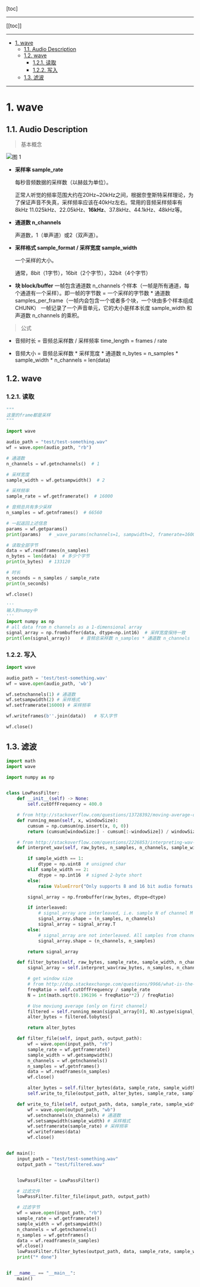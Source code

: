 [toc]

---

[[toc]]

---

- [1. wave](#1-wave)
  - [1.1. Audio Description](#11-audio-description)
  - [1.2. wave](#12-wave)
    - [1.2.1. 读取](#121-读取)
    - [1.2.2. 写入](#122-写入)
  - [1.3. 滤波](#13-滤波)

---

# 1. wave
## 1.1. Audio Description

> 基本概念

![图 1](../../../images/8a85432a391c379d6006ddf59e77df7fd138f2a80e115058abbd06431d727d30.png)  


- **采样率 sample_rate**

  每秒音频数据的采样数（以赫兹为单位）。

  正常人听觉的频率范围大约在20Hz~20kHz之间，根据奈奎斯特采样理论，为了保证声音不失真，采样频率应该在40kHz左右。常用的音频采样频率有8kHz 11.025kHz、22.05kHz、**16kHz**、37.8kHz、44.1kHz、48kHz等。


- **通道数 n_channels**

  声道数，1（单声道）或2（双声道）。

- **采样格式 sample_format / 采样宽度 sample_width**

  一个采样的大小。

  通常，8bit（1字节），16bit（2个字节），32bit（4个字节）

- **块 block/buffer**
  一帧包含通道数 n_channels 个样本（一帧是所有通道，每个通道有一个采样）。即一帧的字节数 = 一个采样的字节数 * 通道数
  samples_per_frame（一帧内会包含一个或者多个块，一个块由多个样本组成 CHUNK）
  一帧记录了一个声音单元，它的大小是样本长度 sample_width 和声道数 n_channels 的乘积。

> 公式

- 音频时长 = 音频总采样数 / 采样频率
  time_length = frames / rate

- 音频大小 = 音频总采样数 * 采样宽度 * 通道数
  n_bytes = n_samples * sample_width * n_channels = len(data)



## 1.2. wave

### 1.2.1. 读取
```python
"""
这里的frame都是采样
"""

import wave

audio_path = "test/test-something.wav"
wf = wave.open(audio_path, "rb")

# 通道数
n_channels = wf.getnchannels()  # 1

# 采样宽度
sample_width = wf.getsampwidth()  # 2

# 采样频率
sample_rate = wf.getframerate()  # 16000

# 音频总共有多少采样
n_samples = wf.getnframes()  # 66560

# 一起返回上述信息
params = wf.getparams() 
print(params)   # _wave_params(nchannels=1, sampwidth=2, framerate=16000, nframes=66560, comptype='NONE', compname='not compressed')

# 读取全部字节
data = wf.readframes(n_samples)
n_bytes = len(data)  # 多少个字节
print(n_bytes)  # 133120

# 时长
n_seconds = n_samples / sample_rate
print(n_seconds)

wf.close()
```

```python
'''
输入到numpy中
'''
import numpy as np
# all data from n channels as a 1-dimensional array
signal_array = np.frombuffer(data, dtype=np.int16)  # 采样宽度保持一致
print(len(signal_array))    # 音频总采样数 n_samples * 通道数 n_channels
```
### 1.2.2. 写入

```python
import wave

audio_path = 'test/test-something.wav'
wf = wave.open(audio_path, 'wb')

wf.setnchannels(1) # 通道数
wf.setsampwidth(2) # 采样格式
wf.setframerate(16000) # 采样频率

wf.writeframes(b''.join(data))   # 写入字节

wf.close()
```

## 1.3. 滤波

```python
import math
import wave

import numpy as np


class LowPassFilter:
    def __init__(self) -> None:
        self.cutOffFrequency = 400.0

    # from http://stackoverflow.com/questions/13728392/moving-average-or-running-mean
    def running_mean(self, x, windowSize):
        cumsum = np.cumsum(np.insert(x, 0, 0))
        return (cumsum[windowSize:] - cumsum[:-windowSize]) / windowSize

    # from http://stackoverflow.com/questions/2226853/interpreting-wav-data/2227174#2227174
    def interpret_wav(self, raw_bytes, n_samples, n_channels, sample_width, interleaved=True):

        if sample_width == 1:
            dtype = np.uint8  # unsigned char
        elif sample_width == 2:
            dtype = np.int16  # signed 2-byte short
        else:
            raise ValueError("Only supports 8 and 16 bit audio formats.")

        signal_array = np.frombuffer(raw_bytes, dtype=dtype)

        if interleaved:
            # signal_array are interleaved, i.e. sample N of channel M follows sample N of channel M-1 in raw data
            signal_array.shape = (n_samples, n_channels)
            signal_array = signal_array.T
        else:
            # signal_array are not interleaved. All samples from channel M occur before all samples from channel M-1
            signal_array.shape = (n_channels, n_samples)

        return signal_array

    def filter_bytes(self, raw_bytes, sample_rate, sample_width, n_channels, n_samples):
        signal_array = self.interpret_wav(raw_bytes, n_samples, n_channels, sample_width, True)

        # get window size
        # from http://dsp.stackexchange.com/questions/9966/what-is-the-cut-off-frequency-of-a-moving-average-filter
        freqRatio = self.cutOffFrequency / sample_rate
        N = int(math.sqrt(0.196196 + freqRatio**2) / freqRatio)

        # Use moviung average (only on first channel)
        filtered = self.running_mean(signal_array[0], N).astype(signal_array.dtype)
        alter_bytes = filtered.tobytes()

        return alter_bytes

    def filter_file(self, input_path, output_path):
        wf = wave.open(input_path, "rb")
        sample_rate = wf.getframerate()
        sample_width = wf.getsampwidth()
        n_channels = wf.getnchannels()
        n_samples = wf.getnframes()
        data = wf.readframes(n_samples)
        wf.close()

        alter_bytes = self.filter_bytes(data, sample_rate, sample_width, n_channels, n_samples)
        self.write_to_file(output_path, alter_bytes, sample_rate, sample_width, n_channels)

    def write_to_file(self, output_path, data, sample_rate, sample_width, n_channels):
        wf = wave.open(output_path, "wb")
        wf.setnchannels(n_channels) # 通道数
        wf.setsampwidth(sample_width) # 采样格式
        wf.setframerate(sample_rate) # 采样频率
        wf.writeframes(data)
        wf.close()


def main():
    input_path = "test/test-something.wav"
    output_path = "test/filtered.wav"


    lowPassFilter = LowPassFilter()

    # 过滤文件
    lowPassFilter.filter_file(input_path, output_path)

    # 过滤字节
    wf = wave.open(input_path, "rb")
    sample_rate = wf.getframerate()
    sample_width = wf.getsampwidth()
    n_channels = wf.getnchannels()
    n_samples = wf.getnframes()
    data = wf.readframes(n_samples)
    wf.close()
    lowPassFilter.filter_bytes(output_path, data, sample_rate, sample_width, n_channels, n_samples)
    print("* done")


if __name__ == "__main__":
    main()
```